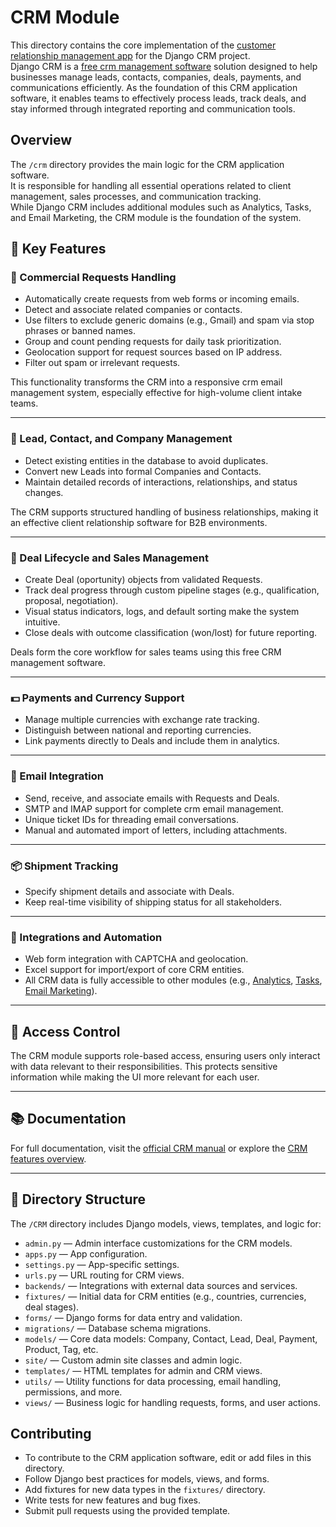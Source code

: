 # CRM Module

This directory contains the core implementation of the [customer relationship management app](https://DjangoCRM.github.io/info/) for the Django CRM project.  
Django CRM is a [free crm management software](https://github.com/DjangoCRM/django-crm/) solution designed to help businesses manage leads, contacts, companies, deals, payments, and communications efficiently.
As the foundation of this CRM application software, it enables teams to effectively process leads, track deals, and stay informed through integrated reporting and communication tools.

## Overview

The `/crm` directory provides the main logic for the CRM application software.  
It is responsible for handling all essential operations related to client management, sales processes, and communication tracking.  
While Django CRM includes additional modules such as Analytics, Tasks, and Email Marketing, the CRM module is the foundation of the system.

## 🔑 Key Features

### 📨 Commercial Requests Handling

* Automatically create requests from web forms or incoming emails.
* Detect and associate related companies or contacts.
* Use filters to exclude generic domains (e.g., Gmail) and spam via stop phrases or banned names.
* Group and count pending requests for daily task prioritization.
* Geolocation support for request sources based on IP address.
* Filter out spam or irrelevant requests.

This functionality transforms the CRM into a responsive crm email management system, especially effective for high-volume client intake teams.

---

### 👥 Lead, Contact, and Company Management

* Detect existing entities in the database to avoid duplicates.
* Convert new Leads into formal Companies and Contacts.
* Maintain detailed records of interactions, relationships, and status changes.

The CRM supports structured handling of business relationships, making it an effective client relationship software for B2B environments.

---

### 💼 Deal Lifecycle and Sales Management

* Create Deal (oportunity) objects from validated Requests.
* Track deal progress through custom pipeline stages (e.g., qualification, proposal, negotiation).
* Visual status indicators, logs, and default sorting make the system intuitive.
* Close deals with outcome classification (won/lost) for future reporting.

Deals form the core workflow for sales teams using this free CRM management software.

---

### 💵 Payments and Currency Support

* Manage multiple currencies with exchange rate tracking.
* Distinguish between national and reporting currencies.
* Link payments directly to Deals and include them in analytics.

---

### 📧 Email Integration

* Send, receive, and associate emails with Requests and Deals.
* SMTP and IMAP support for complete crm email management.
* Unique ticket IDs for threading email conversations.
* Manual and automated import of letters, including attachments.

---

### 📦 Shipment Tracking

* Specify shipment details and associate with Deals.
* Keep real-time visibility of shipping status for all stakeholders.

---

### 🔌 Integrations and Automation

* Web form integration with CAPTCHA and geolocation.
* Excel support for import/export of core CRM entities.
* All CRM data is fully accessible to other modules (e.g., [Analytics](https://github.com/DjangoCRM/django-crm/blob/main/analytics/README.md), [Tasks](https://github.com/DjangoCRM/django-crm/blob/main/tasks/README.md), [Email Marketing](https://github.com/DjangoCRM/django-crm/blob/main/massmail/README.md)).

---

## 🔐 Access Control

The CRM module supports role-based access, ensuring users only interact with data relevant to their responsibilities. This protects sensitive information while making the UI more relevant for each user.

---

## 📚 Documentation

For full documentation, visit the [official CRM manual](https://django-crm-admin.readthedocs.io/) or explore the [CRM features overview](https://github.com/DjangoCRM/django-crm/blob/main/docs/crm_app_features.md).

---

## 📁 Directory Structure

The `/CRM` directory includes Django models, views, templates, and logic for:

- `admin.py` — Admin interface customizations for the CRM models.
- `apps.py` — App configuration.
- `settings.py` — App-specific settings.
- `urls.py` — URL routing for CRM views.
- `backends/` — Integrations with external data sources and services.
- `fixtures/` — Initial data for CRM entities (e.g., countries, currencies, deal stages).
- `forms/` — Django forms for data entry and validation.
- `migrations/` — Database schema migrations.
- `models/` — Core data models: Company, Contact, Lead, Deal, Payment, Product, Tag, etc.
- `site/` — Custom admin site classes and admin logic.
- `templates/` — HTML templates for admin and CRM views.
- `utils/` — Utility functions for data processing, email handling, permissions, and more.
- `views/` — Business logic for handling requests, forms, and user actions.


## Contributing

- To contribute to the CRM application software, edit or add files in this directory.
- Follow Django best practices for models, views, and forms.
- Add fixtures for new data types in the `fixtures/` directory.
- Write tests for new features and bug fixes.
- Submit pull requests using the provided template.


